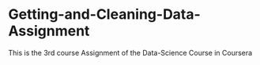 # Getting-and-Cleaning-Data-Assignment
This is the 3rd course Assignment of the Data-Science Course in Coursera
